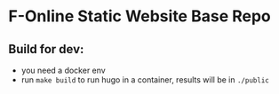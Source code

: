 # F-Online Static Website Base Repo

## Build for dev:
- you need a docker env
- run `make build` to run hugo in a container, results will be in `./public`
